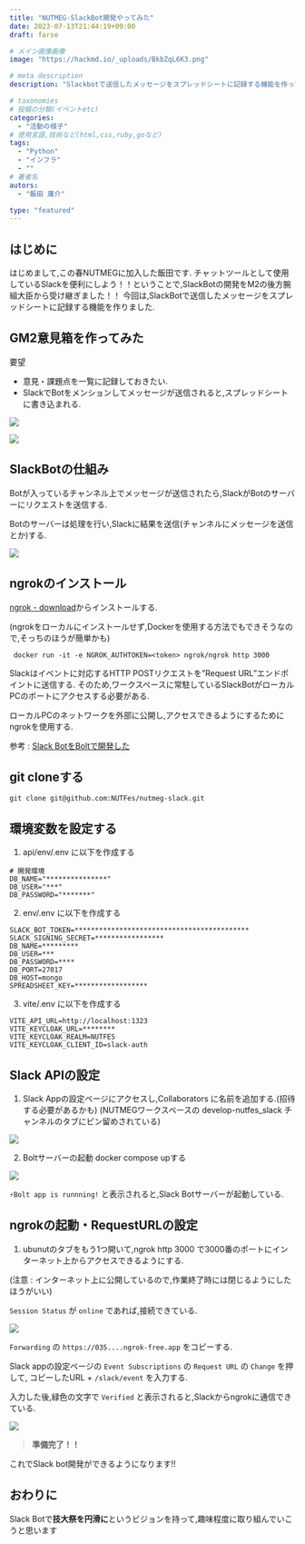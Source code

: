 ```yaml
---
title: "NUTMEG-SlackBot開発やってみた"
date: 2023-07-13T21:44:19+09:00
draft: farse

# メイン画像画像
image: "https://hackmd.io/_uploads/BkbZqL6K3.png"

# meta description
description: "Slackbotで送信したメッセージをスプレッドシートに記録する機能を作ってみた"

# taxonomies
# 投稿の分類(イベントetc)
categories:
  - "活動の様子"
# 使用言語,技術など(html,css,ruby,goなど)
tags:
  - "Python"
  - "インフラ"
  - ""
# 著者名
autors:
  - "飯田 庸介"

type: "featured"
---
```


## はじめに

はじめまして,この春NUTMEGに加入した飯田です.
チャットツールとして使用しているSlackを便利にしよう！！ということで,SlackBotの開発をM2の後方腕組大臣から受け継ぎました！！
今回は,SlackBotで送信したメッセージをスプレッドシートに記録する機能を作りました.


## GM2意見箱を作ってみた
要望
- 意見・課題点を一覧に記録しておきたい.
- SlackでBotをメンションしてメッセージが送信されると,スプレッドシートに書き込まれる.

![](https://hackmd.io/_uploads/HJxXs46tn.png)

![](https://hackmd.io/_uploads/S1IEjVpY2.png)


## SlackBotの仕組み
Botが入っているチャンネル上でメッセージが送信されたら,SlackがBotのサーバーにリクエストを送信する.

Botのサーバーは処理を行い,Slackに結果を送信(チャンネルにメッセージを送信とか)する.

![](https://hackmd.io/_uploads/Sy5IoV6Yn.png)


## ngrokのインストール
[ngrok - download](https://ngrok.com/download)からインストールする.

(ngrokをローカルにインストールせず,Dockerを使用する方法でもできそうなので,そっちのほうが簡単かも) 

     docker run -it -e NGROK_AUTHTOKEN=<token> ngrok/ngrok http 3000 

Slackはイベントに対応するHTTP POSTリクエストを”Request URL”エンドポイントに送信する.
そのため,ワークスペースに常駐しているSlackBotがローカルPCのポートにアクセスする必要がある.

ローカルPCのネットワークを外部に公開し,アクセスできるようにするためにngrokを使用する.

参考 : [Slack BotをBoltで開発した](https://zenn.dev/peg/articles/a3597550a61006)


## git cloneする
`git clone git@github.com:NUTFes/nutmeg-slack.git`

## 環境変数を設定する

1. api/env/.env に以下を作成する
  ~~~
  # 開発環境
  DB_NAME="***************"
  DB_USER="***"
  DB_PASSWORD="*******" 
  ~~~


2. env/.env に以下を作成する
  ~~~
  SLACK_BOT_TOKEN=*******************************************
  SLACK_SIGNING_SECRET=*****************
  DB_NAME=*********
  DB_USER=***
  DB_PASSWORD=****
  DB_PORT=27017
  DB_HOST=mongo
  SPREADSHEET_KEY=******************
  ~~~


3. vite/.env に以下を作成する
  ~~~ 
  VITE_API_URL=http://localhost:1323
  VITE_KEYCLOAK_URL=********
  VITE_KEYCLOAK_REALM=NUTFES
  VITE_KEYCLOAK_CLIENT_ID=slack-auth
  ~~~


## Slack APIの設定
1. Slack Appの設定ページにアクセスし,Collaborators に名前を追加する.(招待する必要があるかも)
  (NUTMEGワークスペースの develop-nutfes_slack チャンネルのタブにピン留めされている)

![](https://hackmd.io/_uploads/rk1spVaYh.png)


2. Boltサーバーの起動
  docker compose upする

![](https://hackmd.io/_uploads/SyaApVat3.png)


`⚡Bolt app is runnning!` と表示されると,Slack Botサーバーが起動している.



## ngrokの起動・RequestURLの設定
1. ubunutのタブをもう1つ開いて,ngrok http 3000 で3000番のポートにインターネット上からアクセスできるようにする.

(注意 : インターネット上に公開しているので,作業終了時には閉じるようにしたほうがいい)

`Session Status` が `online` であれば,接続できている.

![](https://hackmd.io/_uploads/B1BGRNTF2.png)



`Forwarding` の `https://035....ngrok-free.app` をコピーする.

Slack appの設定ページの `Event Subscriptions` の `Request URL` の `Change` を押して, コピーしたURL + `/slack/event` を入力する.

入力した後,緑色の文字で `Verified` と表示されると,Slackからngrokに通信できている.

![](https://hackmd.io/_uploads/r1E5046K3.png)

> 
> **準備完了！！**
>  

これでSlack bot開発ができるようになります!!

## おわりに

Slack Botで**技大祭を円滑に**というビジョンを持って,趣味程度に取り組んでいこうと思います
